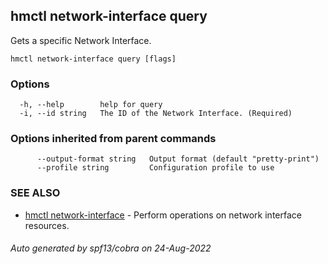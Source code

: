 ## hmctl network-interface query

Gets a specific Network Interface.

```
hmctl network-interface query [flags]
```

### Options

```
  -h, --help        help for query
  -i, --id string   The ID of the Network Interface. (Required)
```

### Options inherited from parent commands

```
      --output-format string   Output format (default "pretty-print")
      --profile string         Configuration profile to use
```

### SEE ALSO

* [hmctl network-interface](hmctl_network-interface.md)	 - Perform operations on network interface resources.

###### Auto generated by spf13/cobra on 24-Aug-2022
